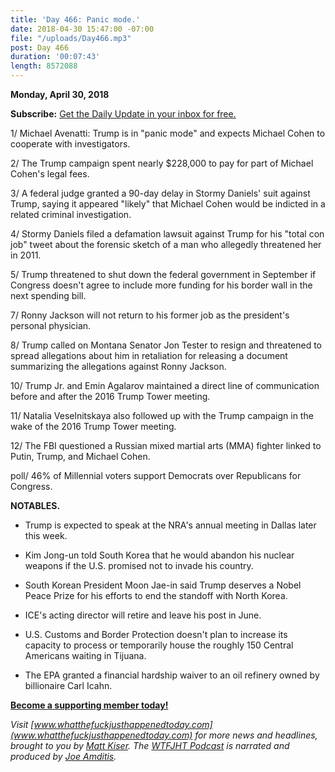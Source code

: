 ```yaml
---
title: 'Day 466: Panic mode.'
date: 2018-04-30 15:47:00 -07:00
file: "/uploads/Day466.mp3"
post: Day 466
duration: '00:07:43'
length: 8572088
---
```


**Monday, April 30, 2018**

**Subscribe:** [Get the Daily Update in your inbox for free.](https://whatthefuckjusthappenedtoday.com/subscribe/)

1/ Michael Avenatti: Trump is in "panic mode" and expects Michael Cohen to cooperate with investigators.

2/ The Trump campaign spent nearly $228,000 to pay for part of Michael Cohen's legal fees.

3/ A federal judge granted a 90-day delay in Stormy Daniels' suit against Trump, saying it appeared "likely" that Michael Cohen would be indicted in a related criminal investigation.

4/ Stormy Daniels filed a defamation lawsuit against Trump for his "total con job" tweet about the forensic sketch of a man who allegedly threatened her in 2011.

5/ Trump threatened to shut down the federal government in September if Congress doesn't agree to include more funding for his border wall in the next spending bill.

7/ Ronny Jackson will not return to his former job as the president's personal physician.

8/ Trump called on Montana Senator Jon Tester to resign and threatened to spread allegations about him in retaliation for releasing a document summarizing the allegations against Ronny Jackson.

10/ Trump Jr. and Emin Agalarov maintained a direct line of communication before and after the 2016 Trump Tower meeting.

11/ Natalia Veselnitskaya also followed up with the Trump campaign in the wake of the 2016 Trump Tower meeting.

12/ The FBI questioned a Russian mixed martial arts (MMA) fighter linked to Putin, Trump, and Michael Cohen.

poll/ 46% of Millennial voters support Democrats over Republicans for Congress.

**NOTABLES.**

* Trump is expected to speak at the NRA's annual meeting in Dallas later this week.

* Kim Jong-un told South Korea that he would abandon his nuclear weapons if the U.S. promised not to invade his country.

* South Korean President Moon Jae-in said Trump deserves a Nobel Peace Prize for his efforts to end the standoff with North Korea.

* ICE's acting director will retire and leave his post in June.

* U.S. Customs and Border Protection doesn't plan to increase its capacity to process or temporarily house the roughly 150 Central Americans waiting in Tijuana.

* The EPA granted a financial hardship waiver to an oil refinery owned by billionaire Carl Icahn.

**[Become a supporting member today!](https://whatthefuckjusthappenedtoday.com/membership/?utm_source=2017\+Donors&utm_campaign=8dccd905d9-&utm_medium=email&utm_term=0_3bd36f654c-8dccd905d9-169730397)**

*Visit [www.whatthefuckjusthappenedtoday.com](www.whatthefuckjusthappenedtoday.com) for more news and headlines, brought to you by [Matt Kiser](https://twitter.com/Matt_Kiser). The [WTFJHT Podcast](https://whatthefuckjusthappenedtoday.com/podcasts/) is narrated and produced by [Joe Amditis](https://twitter.com/jsamditis).*